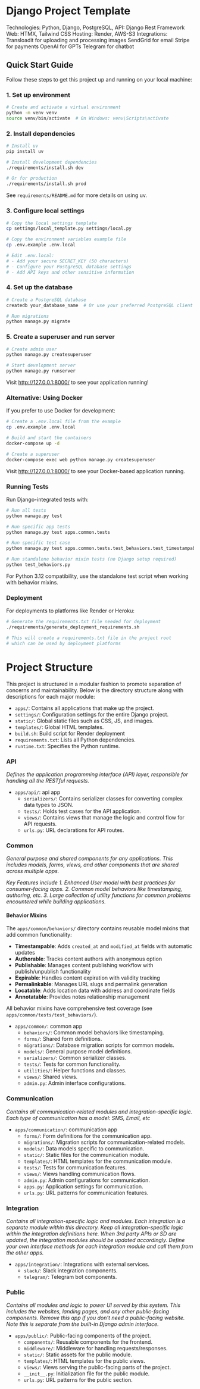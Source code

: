 
# Django Project Template

Technologies: Python, Django, PostgreSQL, 
API: Django Rest Framework
Web: HTMX, Tailwind CSS
Hosting: Render, AWS-S3
Integrations: 
    Transloadit for uploading and processing images
    SendGrid for email
    Stripe for payments
    OpenAI for GPTs
    Telegram for chatbot

## Quick Start Guide

Follow these steps to get this project up and running on your local machine:

### 1. Set up environment

```bash
# Create and activate a virtual environment
python -m venv venv
source venv/bin/activate  # On Windows: venv\Scripts\activate
```

### 2. Install dependencies

```bash
# Install uv
pip install uv

# Install development dependencies
./requirements/install.sh dev

# Or for production
./requirements/install.sh prod
```

See `requirements/README.md` for more details on using uv.

### 3. Configure local settings

```bash
# Copy the local settings template
cp settings/local_template.py settings/local.py

# Copy the environment variables example file
cp .env.example .env.local

# Edit .env.local:
# - Add your secure SECRET_KEY (50 characters)
# - Configure your PostgreSQL database settings
# - Add API keys and other sensitive information
```

### 4. Set up the database

```bash
# Create a PostgreSQL database
createdb your_database_name  # Or use your preferred PostgreSQL client

# Run migrations
python manage.py migrate
```

### 5. Create a superuser and run server

```bash
# Create admin user
python manage.py createsuperuser

# Start development server
python manage.py runserver
```

Visit http://127.0.0.1:8000/ to see your application running!

### Alternative: Using Docker

If you prefer to use Docker for development:

```bash
# Create a .env.local file from the example
cp .env.example .env.local

# Build and start the containers
docker-compose up -d

# Create a superuser
docker-compose exec web python manage.py createsuperuser
```

Visit http://127.0.0.1:8000/ to see your Docker-based application running.

### Running Tests

Run Django-integrated tests with:

```bash
# Run all tests
python manage.py test

# Run specific app tests
python manage.py test apps.common.tests

# Run specific test case
python manage.py test apps.common.tests.test_behaviors.test_timestampable

# Run standalone behavior mixin tests (no Django setup required)
python test_behaviors.py
```

For Python 3.12 compatibility, use the standalone test script when working with behavior mixins.

### Deployment

For deployments to platforms like Render or Heroku:

```bash
# Generate the requirements.txt file needed for deployment
./requirements/generate_deployment_requirements.sh

# This will create a requirements.txt file in the project root 
# which can be used by deployment platforms
```


# Project Structure

This project is structured in a modular fashion to promote separation of concerns and maintainability. Below is the directory structure along with descriptions for each major module:

- `apps/`: Contains all applications that make up the project.
- `settings/`: Configuration settings for the entire Django project.
- `static/`: Global static files such as CSS, JS, and images.
- `templates/`: Global HTML templates.
- `build.sh`: Build script for Render deployment
- `requirements.txt`: Lists all Python dependencies.
- `runtime.txt`: Specifies the Python runtime.

### API

_Defines the application programming interface (API) layer, responsible for handling all the RESTful requests._

- `apps/api/`: api app 
  - `serializers/`: Contains serializer classes for converting complex data types to JSON.
  - `tests/`: Holds test cases for the API application.
  - `views/`: Contains views that manage the logic and control flow for API requests.
  - `urls.py`: URL declarations for API routes. 

### Common

_General purpose and shared components for any applications. 
This includes models, forms, views, and other components that are shared across multiple apps._

_Key Features include 1. Enhanced User model with best practices for consumer-facing apps. 2. Common model behaviors like timestamping, authoring, etc. 3. Large collection of utility functions for common problems encountered while building applications._

#### Behavior Mixins

The `apps/common/behaviors/` directory contains reusable model mixins that add common functionality:

- **Timestampable**: Adds `created_at` and `modified_at` fields with automatic updates
- **Authorable**: Tracks content authors with anonymous option
- **Publishable**: Manages content publishing workflow with publish/unpublish functionality
- **Expirable**: Handles content expiration with validity tracking
- **Permalinkable**: Manages URL slugs and permalink generation
- **Locatable**: Adds location data with address and coordinate fields
- **Annotatable**: Provides notes relationship management

All behavior mixins have comprehensive test coverage (see `apps/common/tests/test_behaviors/`).


- `apps/common/`: common app
  - `behaviors/`: Common model behaviors like timestamping.
  - `forms/`: Shared form definitions.
  - `migrations/`: Database migration scripts for common models.
  - `models/`: General purpose model definitions.
  - `serializers/`: Common serializer classes.
  - `tests/`: Tests for common functionality.
  - `utilities/`: Helper functions and classes.
  - `views/`: Shared views.
  - `admin.py`: Admin interface configurations.

### Communication

_Contains all communication-related modules and integration-specific logic. 
Each type of communication has a model: SMS, Email, etc_

- `apps/communication/`: communication app 
  - `forms/`: Form definitions for the communication app.
  - `migrations/`: Migration scripts for communication-related models.
  - `models/`: Data models specific to communication.
  - `static/`: Static files for the communication module.
  - `templates/`: HTML templates for the communication module.
  - `tests/`: Tests for communication features.
  - `views/`: Views handling communication flows.
  - `admin.py`: Admin configurations for communication.
  - `apps.py`: Application settings for communication.
  - `urls.py`: URL patterns for communication features.

### Integration

_Contains all integration-specific logic and modules. Each integration is a separate module within this directory.
Keep all integration-specific logic within the integration definitions here.
When 3rd party APIs or SD are updated, the integration modules should be updated accordingly.
Define your own interface methods for each integration module and call them from the other apps._

- `apps/integration/`: Integrations with external services.
  - `slack/`: Slack integration components.
  - `telegram/`: Telegram bot components.

### Public

_Contains all modules and logic to power UI served by this system. This includes the websites, landing pages, and any other public-facing components.
Remove this app if you don't need a public-facing website. Note this is separate from the built-in Django admin interface._

- `apps/public/`: Public-facing components of the project.
  - `components/`: Reusable components for the frontend.
  - `middleware/`: Middleware for handling requests/responses.
  - `static/`: Static assets for the public module.
  - `templates/`: HTML templates for the public views.
  - `views/`: Views serving the public-facing parts of the project.
  - `__init__.py`: Initialization file for the public module.
  - `urls.py`: URL patterns for the public section.


